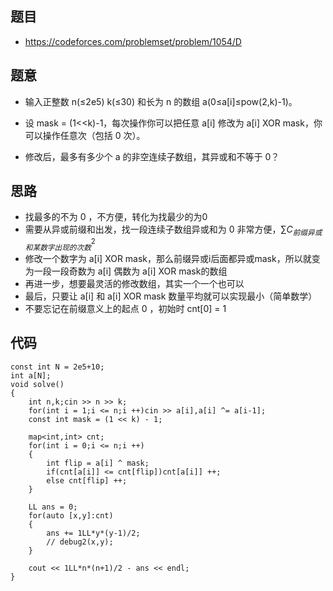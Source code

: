 ## 题目
- https://codeforces.com/problemset/problem/1054/D
## 题意

- 输入正整数 n(≤2e5) k(≤30) 和长为 n 的数组 a(0≤a[i]≤pow(2,k)-1)。

- 设 mask = (1<<k)-1，每次操作你可以把任意 a[i] 修改为 a[i] XOR mask，你可以操作任意次（包括 0 次）。
- 修改后，最多有多少个 a 的非空连续子数组，其异或和不等于 0？
## 思路
- 找最多的不为 0 ，不方便，转化为找最少的为0
- 需要从异或前缀和出发，找一段连续子数组异或和为 0 非常方便，$\sum C_{前缀异或和某数字出现的次数}^2$
- 修改一个数字为 a[i] XOR mask，那么前缀异或i后面都异或mask，所以就变为一段一段奇数为 a[i] 偶数为 a[i] XOR mask的数组
- 再进一步，想要最灵活的修改数组，其实一个一个也可以
- 最后，只要让 a[i] 和 a[i] XOR mask 数量平均就可以实现最小（简单数学）
- 不要忘记在前缀意义上的起点 0 ，初始时 cnt[0] = 1
## 代码
```
const int N = 2e5+10;
int a[N];
void solve()
{
	int n,k;cin >> n >> k;
	for(int i = 1;i <= n;i ++)cin >> a[i],a[i] ^= a[i-1];
	const int mask = (1 << k) - 1;

	map<int,int> cnt;
	for(int i = 0;i <= n;i ++)
	{
		int flip = a[i] ^ mask;
		if(cnt[a[i]] <= cnt[flip])cnt[a[i]] ++;
		else cnt[flip] ++;
	}

	LL ans = 0;
	for(auto [x,y]:cnt)
	{
		ans += 1LL*y*(y-1)/2;
		// debug2(x,y);
	}

	cout << 1LL*n*(n+1)/2 - ans << endl;
}
```